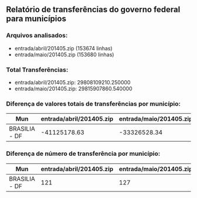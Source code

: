 ## Relatório de transferências do governo federal para municípios
### Arquivos analisados:
* entrada/abril/201405.zip (153674 linhas)
* entrada/maio/201405.zip (153680 linhas)
### Total Transferências:
* entrada/abril/201405.zip: 29808109210.250000
* entrada/maio/201405.zip: 29815907860.540000
### Diferença de valores totais de transferências por município:
| Mun | entrada/abril/201405.zip | entrada/maio/201405.zip | Diff | Percent |
| --- | --- | --- | --- | --- |
| BRASILIA - DF | -41125178.63 | -33326528.34 | 7798650.29 | -18.96 |
### Diferença de número de transferência por município:
| Mun | entrada/abril/201405.zip | entrada/maio/201405.zip | Diff | Percent |
| --- | --- | --- | --- | --- |
| BRASILIA - DF | 121 | 127 | 6 | 4 |
